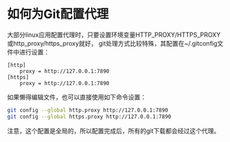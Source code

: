 # 如何为Git配置代理

大部分linux应用配置代理时，只要设置环境变量HTTP_PROXY/HTTPS_PROXY或http_proxy/https_proxy就好，
git处理方式比较特殊，其配置在~/.gitconfig文件中进行设置：

```
[http]
    proxy = http://127.0.0.1:7890
[https]
    proxy = http://127.0.0.1:7890
```

如果懒得编辑文件，也可以直接使用如下命令设置：

```sh
git config --global http.proxy http://127.0.0.1:7890
git config --global https.proxy http://127.0.0.1:7890
```

注意，这个配置是全局的，所以配置完成后，所有的git下载都会经过这个代理。

